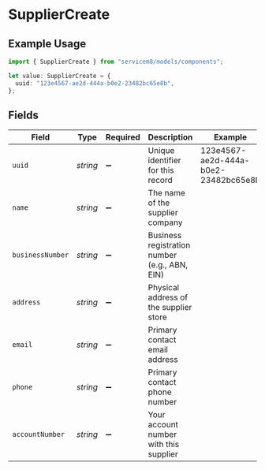 # SupplierCreate

## Example Usage

```typescript
import { SupplierCreate } from "servicem8/models/components";

let value: SupplierCreate = {
  uuid: "123e4567-ae2d-444a-b0e2-23482bc65e8b",
};
```

## Fields

| Field                                         | Type                                          | Required                                      | Description                                   | Example                                       |
| --------------------------------------------- | --------------------------------------------- | --------------------------------------------- | --------------------------------------------- | --------------------------------------------- |
| `uuid`                                        | *string*                                      | :heavy_minus_sign:                            | Unique identifier for this record             | 123e4567-ae2d-444a-b0e2-23482bc65e8b          |
| `name`                                        | *string*                                      | :heavy_minus_sign:                            | The name of the supplier company              |                                               |
| `businessNumber`                              | *string*                                      | :heavy_minus_sign:                            | Business registration number (e.g., ABN, EIN) |                                               |
| `address`                                     | *string*                                      | :heavy_minus_sign:                            | Physical address of the supplier store        |                                               |
| `email`                                       | *string*                                      | :heavy_minus_sign:                            | Primary contact email address                 |                                               |
| `phone`                                       | *string*                                      | :heavy_minus_sign:                            | Primary contact phone number                  |                                               |
| `accountNumber`                               | *string*                                      | :heavy_minus_sign:                            | Your account number with this supplier        |                                               |